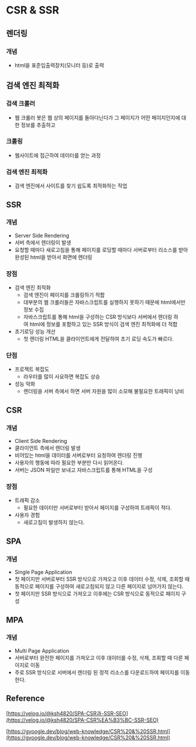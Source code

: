 # CSR & SSR

## 렌더링

### 개념

- html을 표준입출력장치(모니터 등)로 출력

## 검색 엔진 최적화

### 검색 크롤러

- 웹 크롤러 봇은 웹 상의 페이지를 돌아다닌다가 그 페이지가 어떤 페이지인지에 대한 정보를 추출하고

### 크롤링

- 웹사이트에 접근하여 데이터를 얻는 과정

### 검색 엔진 최적화

- 검색 엔진에서 사이트를 찾기 쉽도록 최적화하는 작업

## SSR

### 개념

- Server Side Rendering
- 서버 측에서 렌더링이 발생
- 요청할 때마다 새로고침을 통해 페이지를 로딩할 때마다 서버로부터 리소스를 받아 완성된 html을 받아서 화면에 렌더링

### 장점

- 검색 엔진 최적화
    - 검색 엔진이 페이지를 크롤링하기 적합
    - 대부분의 웹 크롤러들은 자바스크립트를 실행하지 못하기 때문에 html에서만 정보 수집
    - 자바스크립트를 통해 html을 구성하는 CSR 방식보다 서버에서 렌더링 하여 html에 정보를 포함하고 있는 SSR 방식이 검색 엔진 최적화에 더 적합
- 초기로딩 성능 개선
    - 첫 렌더링 HTML을 클라이언트에게 전달하여 초기 로딩 속도가 빠르다.

### 단점

- 프로젝트 복잡도
    - 라우터를 많이 사요하면 복잡도 상승
- 성능 악화
    - 렌더링을 서버 측에서 하면 서버 자원을 많이 소모해 불필요한 트래픽이 낭비

## CSR

### 개념

- Client Side Rendering
- 클라이언트 측에서 렌더링 발생
- 비어있는 html을 데이터를 서버로부터 요청하여 렌더링 진행
- 사용자의 행동에 따라 필요한 부분만 다시 읽어온다.
- 서버는 JSON 파일만 보내고 자바스크립트를 통해 HTML을 구성

### 장점

- 트래픽 감소
    - 필요한 데이터만 서버로부터 받아서 페이지를 구성하여 트래픽이 적다.
- 사용자 경험
    - 새로고침이 발생하지 않는다.

## SPA

### 개념

- Single Page Application
- 첫 페이지만 서버로부터 SSR 방식으로 가져오고 이후 데이터 수정, 삭제, 조회할 때 동적으로 페이지를 구성하여 새로고침되지 않고 다른 페이지로 넘어가지 않는다.
- 첫 페이지만 SSR 방식으로 가져오고 이후에는 CSR 방식으로 동적으로 페이지 구성

## MPA

### 개념

- Multi Page Application
- 서버로부터 완전한 페이지를 가져오고 이후 데이터를 수정, 삭제, 조회할 때 다른 페이지로 이동
- 주로 SSR 방식으로 서버에서 렌더링 된 정적 리소스를 다운로드하여 페이지를 이동한다.

## Reference

[https://velog.io/@ksh4820/SPA-CSR과-SSR-SEO](https://velog.io/@ksh4820/SPA-CSR%EA%B3%BC-SSR-SEO)

[https://gyoogle.dev/blog/web-knowledge/CSR%20&%20SSR.html](https://gyoogle.dev/blog/web-knowledge/CSR%20&%20SSR.html)